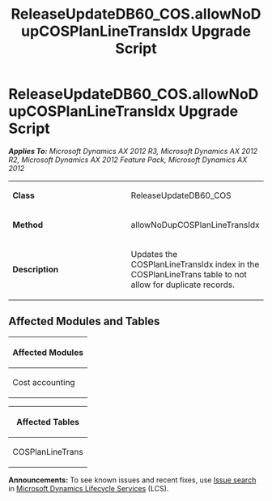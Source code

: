 ﻿---
title: ReleaseUpdateDB60_COS.allowNoDupCOSPlanLineTransIdx Upgrade Script
TOCTitle: ReleaseUpdateDB60_COS.allowNoDupCOSPlanLineTransIdx Upgrade Script
ms:assetid: 7acb9554-af68-a678-bce7-88accc3c5a3d
ms:mtpsurl: https://msdn.microsoft.com/en-us/library/JJ719423(v=AX.60)
ms:contentKeyID: 49709214
ms.date: 05/18/2015
mtps_version: v=AX.60
---

# ReleaseUpdateDB60\_COS.allowNoDupCOSPlanLineTransIdx Upgrade Script 


_**Applies To:** Microsoft Dynamics AX 2012 R3, Microsoft Dynamics AX 2012 R2, Microsoft Dynamics AX 2012 Feature Pack, Microsoft Dynamics AX 2012_

<table>
<colgroup>
<col style="width: 50%" />
<col style="width: 50%" />
</colgroup>
<tbody>
<tr class="odd">
<td><p><strong>Class</strong></p></td>
<td><p>ReleaseUpdateDB60_COS</p></td>
</tr>
<tr class="even">
<td><p><strong>Method</strong></p></td>
<td><p>allowNoDupCOSPlanLineTransIdx</p></td>
</tr>
<tr class="odd">
<td><p><strong>Description</strong></p></td>
<td><p>Updates the COSPlanLineTransIdx index in the COSPlanLineTrans table to not allow for duplicate records.</p></td>
</tr>
</tbody>
</table>


## Affected Modules and Tables

<table>
<colgroup>
<col style="width: 100%" />
</colgroup>
<thead>
<tr class="header">
<th><p>Affected Modules</p></th>
</tr>
</thead>
<tbody>
<tr class="odd">
<td><p>Cost accounting</p></td>
</tr>
</tbody>
</table>


<table>
<colgroup>
<col style="width: 100%" />
</colgroup>
<thead>
<tr class="header">
<th><p>Affected Tables</p></th>
</tr>
</thead>
<tbody>
<tr class="odd">
<td><p>COSPlanLineTrans</p></td>
</tr>
</tbody>
</table>

  
**Announcements:** To see known issues and recent fixes, use [Issue search](http://go.microsoft.com/fwlink/?linkid=389258) in [Microsoft Dynamics Lifecycle Services](http://go.microsoft.com/fwlink/?linkid=306505) (LCS).

